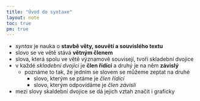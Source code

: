 ```yaml
---
title: "Úvod do syntaxe"
layout: note
toc: true
pm: true
---
```

- _syntax_ je nauka o **stavbě věty, souvětí a souvislého textu**
- slovo se ve větě stává **větným členem**
- slova, která spolu ve větě významově souvisejí, tvoří skladební dvojice
- v každé _skladební dvojici_ je **člen řídící** a druhý je na něm **závislý**
    - poznáme to tak, že jedním se slovem se můžeme zeptat na druhé
        - slovo, kterým se ptáme je _člen řídící_
        - slovo, kterým odpovídáme je _člen závislí_
- mezi slovy skaldební dvojice se dá jejich vztah značit i graficky